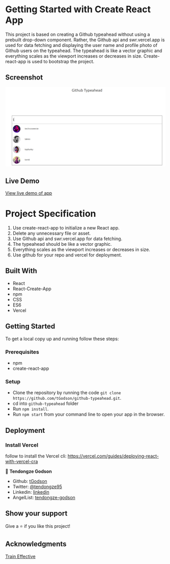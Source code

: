 # Getting Started with Create React App

This project is based on creating a Github typeahead without using a prebuilt drop-down component. Rather, the Github api and swr.vercel.app is used for data fetching and displaying the user name and profile photo of Github users on the typeahead. The typeahead is like a vector graphic and everything scales as the viewport increases or decreases in size. Create-react-app is used to bootstrap the project.

## Screenshot

![screenshot](app_screenshot.png)

## Live Demo

[View live demo of app](https://github-typeahead-git-feature.tgodson.vercel.app/)

# Project Specification

1. Use create-react-app to initialize a new React app.
2. Delete any unnecessary file or asset.
3. Use Github api and swr.vercel.app for data fetching.
4. The typeahead should be like a vector graphic.
5. Everything scales as the viewport increases or decreases in size.
6. Use github for your repo and vercel for deployment.

## Built With

- React
- React-Create-App
- npm
- CSS
- ES6
- Vercel

## Getting Started

To get a local copy up and running follow these steps:

### Prerequisites

- npm
- create-react-app

### Setup

- Clone the repository by running the code `git clone https://github.com/tGodson/github-typeahead.git`.
- cd into `github-typeahead` folder
- Run `npm install`.
- Run `npm start` from your command line to open your app in the browser.

## Deployment

### Install Vercel

follow to install the Vercel cli: https://vercel.com/guides/deploying-react-with-vercel-cra


👤 **Tendongze Godson**

- Github: [tGodson](https://github.com/tGodson)
- Twitter: [@tendongze95](https://twitter.com/tendongze95)
- Linkedin: [linkedin](https://www.linkedin.com/in/tendongzegodson)
- AngelList: [tendongze-godson](https://angel.co/u/tendongze-godson)

## Show your support

Give a ⭐️ if you like this project!

## Acknowledgments

[Train Effective](traineffective.com)